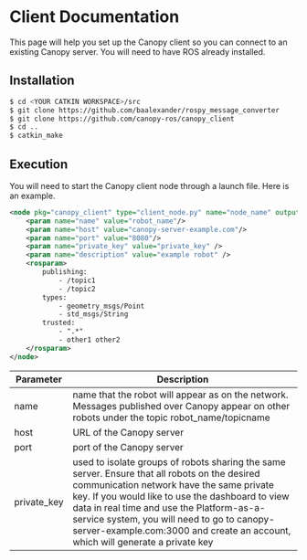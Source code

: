 Client Documentation
====================

This page will help you set up the Canopy client so you can connect to an existing Canopy server. You will need to have ROS already installed.

Installation
------------

```bash
$ cd <YOUR CATKIN WORKSPACE>/src
$ git clone https://github.com/baalexander/rospy_message_converter
$ git clone https://github.com/canopy-ros/canopy_client
$ cd ..
$ catkin_make
```

Execution
---------

You will need to start the Canopy client node through a launch file. Here is an example.

```xml
<node pkg="canopy_client" type="client_node.py" name="node_name" output="screen">
    <param name="name" value="robot_name"/>
    <param name="host" value="canopy-server-example.com"/>
    <param name="port" value="8080"/>
    <param name="private_key" value="private_key" />
    <param name="description" value="example robot" />
    <rosparam>
        publishing:
            - /topic1
            - /topic2
        types:
            - geometry_msgs/Point
            - std_msgs/String
        trusted:
            - ".*"
            - other1 other2
    </rosparam>
</node>
```

| Parameter | Description |
|-------------|----------------------------------------------------------------------------------------------------------------------------------------------------------------------------------------------------------------------------------------------------------------------------------------------------------------------------------------------------------------------------|
| name | name that the robot will appear as on the network. Messages published over Canopy appear on other robots under the topic robot_name/topicname |
| host | URL of the Canopy server |
| port | port of the Canopy server |
| private_key | used to isolate groups of robots sharing the same server. Ensure that all robots on the desired communication network have the same private key. If you would like to use the dashboard to view data in real time and use the Platform-as-a-service system, you will need to go to canopy-server-example.com:3000 and create an account, which will generate a private key |
